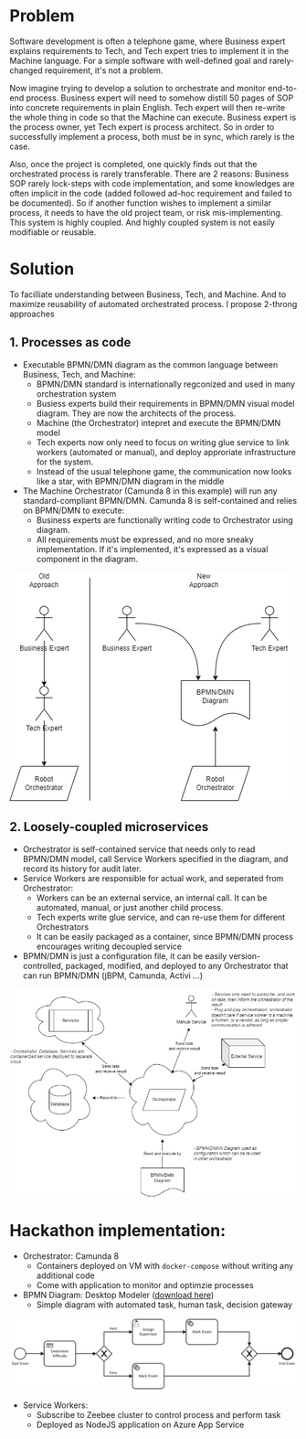 # Problem

Software development is often a telephone game, where Business expert explains requirements to Tech, and Tech expert tries to implement it in the Machine language. For a simple software with well-defined goal and rarely-changed requirement, it's not a problem.

Now imagine trying to develop a solution to orchestrate and monitor end-to-end process. Business expert will need to somehow distill 50 pages of SOP into concrete requirements in plain English. Tech expert will then re-write the whole thing in code so that the Machine can execute. Business expert is the process owner, yet Tech expert is process architect. So in order to successfully implement a process, both must be in sync, which rarely is the case.

Also, once the project is completed, one quickly finds out that the orchestrated process is rarely transferable. There are 2 reasons: Business SOP rarely lock-steps with code implementation, and some knowledges are often implicit in the code (added followed ad-hoc requirement and failed to be documented). So if another function wishes to implement a similar process, it needs to have the old project team, or risk mis-implementing. This system is highly coupled. And highly coupled system is not easily modifiable or reusable.

# Solution

To facilliate understanding between Business, Tech, and Machine. And to maximize reusability of automated orchestrated process. I propose 2-throng approaches

## 1. Processes as code

- Executable BPMN/DMN diagram as the common language between Business, Tech, and Machine:
  - BPMN/DMN standard is internationally regconized and used in many orchestration system
  - Busiess experts build their requirements in BPMN/DMN visual model diagram. They are now the architects of the process.
  - Machine (the Orchestrator) intepret and execute the BPMN/DMN model
  - Tech experts now only need to focus on writing glue service to link workers (automated or manual), and deploy approriate infrastructure for the system.
  - Instead of the usual telephone game, the communication now looks like a star, with BPMN/DMN diagram in the middle
- The Machine Orchestrator (Camunda 8 in this example) will run any standard-compliant BPMN/DMN. Camunda 8 is self-contained and relies on BPMN/DMN to execute:
  - Business experts are functionally writing code to Orchestrator using diagram.
  - All requirements must be expressed, and no more sneaky implementation. If it's implemented, it's expressed as a visual component in the diagram.

![Processes as code](diagram\processes_as_code.png "Processes as code")

## 2. Loosely-coupled microservices

- Orchestrator is self-contained service that needs only to read BPMN/DMN model, call Service Workers specified in the diagram, and record its history for audit later.
- Service Workers are responsible for actual work, and seperated from Orchestrator:
  - Workers can be an external service, an internal call. It can be automated, manual, or just another child process.
  - Tech experts write glue service, and can re-use them for different Orchestrators
  - It can be easily packaged as a container, since BPMN/DMN process encourages writing decoupled service
- BPMN/DMN is just a configuration file, it can be easily version-controlled, packaged, modified, and deployed to any Orchestrator that can run BPMN/DMN (jBPM, Camunda, Activi ...)

![Loosely-coupled microservices](diagram\loosely_coupled_microservices.drawio.png "Loosely-coupled microservices")

# Hackathon implementation:

- Orchestrator: Camunda 8
  - Containers deployed on VM with `docker-compose` without writing any additional code
  - Come with application to monitor and optimzie processes
- BPMN Diagram: Desktop Modeler ([download here](https://camunda.com/download/modeler/))
  - Simple diagram with automated task, human task, decision gateway

![](diagram\diagram.svg)

- Service Workers:
  - Subscribe to Zeebee cluster to control process and perform task
  - Deployed as NodeJS application on Azure App Service
